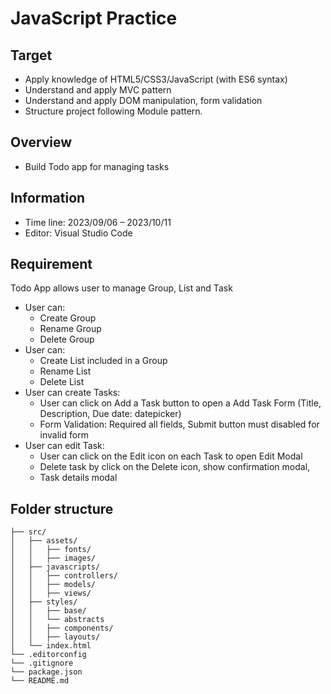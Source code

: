 # JavaScript Practice

## Target

- Apply knowledge of HTML5/CSS3/JavaScript (with ES6 syntax)
- Understand and apply MVC pattern
- Understand and apply DOM manipulation, form validation
- Structure project following Module pattern.

## Overview

- Build Todo app for managing tasks

## Information

- Time line: 2023/09/06 – 2023/10/11
- Editor: Visual Studio Code

## Requirement

Todo App allows user to manage Group, List and Task

- User can:
  - Create Group
  - Rename Group
  - Delete Group
- User can:
  - Create List included in a Group
  - Rename List
  - Delete List
- User can create Tasks:
  - User can click on Add a Task button to open a Add Task Form (Title, Description, Due date: datepicker)
  - Form Validation: Required all fields, Submit button must disabled for invalid form
- User can edit Task:
  - User can click on the Edit icon on each Task to open Edit Modal
  - Delete task by click on the Delete icon, show confirmation modal,
  - Task details modal

## Folder structure

```
├── src/
│   ├── assets/
│   │   ├── fonts/
│   │   ├── images/
│   ├── javascripts/
│   │   ├── controllers/
│   │   ├── models/
│   │   ├── views/
│   ├── styles/
│   │   ├── base/
│   │   └── abstracts
│   │   ├── components/
│   │   ├── layouts/
│   └── index.html
└── .editorconfig
└── .gitignore
└── package.json
└── README.md
```
